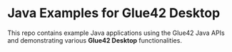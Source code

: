 # Java Examples for Glue42 Desktop

This repo contains example Java applications using the Glue42 Java APIs and demonstrating various **Glue42 Desktop** functionalities.
